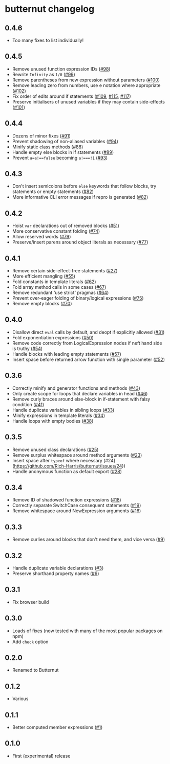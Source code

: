 # butternut changelog

## 0.4.6

* Too many fixes to list individually!

## 0.4.5

* Remove unused function expression IDs ([#98](https://github.com/Rich-Harris/butternut/pull/98))
* Rewrite `Infinity` as `1/0` ([#99](https://github.com/Rich-Harris/butternut/pull/99))
* Remove parentheses from new expression without parameters ([#100](https://github.com/Rich-Harris/butternut/pull/100))
* Remove leading zero from numbers, use e notation where appropriate ([#102](https://github.com/Rich-Harris/butternut/pull/102))
* Fix order of edits around if statements ([#109](https://github.com/Rich-Harris/butternut/issues/109), [#115](https://github.com/Rich-Harris/butternut/issues/115), [#117](https://github.com/Rich-Harris/butternut/issues/117))
* Preserve initialisers of unused variables if they may contain side-effects ([#101](https://github.com/Rich-Harris/butternut/issues/101))

## 0.4.4

* Dozens of minor fixes ([#91](https://github.com/Rich-Harris/butternut/pull/91))
* Prevent shadowing of non-aliased variables ([#94](https://github.com/Rich-Harris/butternut/issues/94))
* Minify static class methods ([#88](https://github.com/Rich-Harris/butternut/pull/88))
* Handle empty else blocks in if statements ([#89](https://github.com/Rich-Harris/butternut/issues/89))
* Prevent `a=a!==false` becoming `a!===!1` ([#93](https://github.com/Rich-Harris/butternut/pull/93))

## 0.4.3

* Don't insert semicolons before `else` keywords that follow blocks, try statements or empty statements ([#82](https://github.com/Rich-Harris/butternut/issues/82))
* More informative CLI error messages if repro is generated ([#82](https://github.com/Rich-Harris/butternut/issues/82))

## 0.4.2

* Hoist `var` declarations out of removed blocks ([#51](https://github.com/Rich-Harris/butternut/issues/51))
* More conservative constant folding ([#74](https://github.com/Rich-Harris/butternut/issues/74))
* Allow reserved words ([#79](https://github.com/Rich-Harris/butternut/issues/79))
* Preserve/insert parens around object literals as necessary ([#77](https://github.com/Rich-Harris/butternut/issues/77))

## 0.4.1

* Remove certain side-effect-free statements ([#27](https://github.com/Rich-Harris/butternut/issues/27))
* More efficient mangling ([#55](https://github.com/Rich-Harris/butternut/issues/55))
* Fold constants in template literals ([#62](https://github.com/Rich-Harris/butternut/issues/62))
* Fold array method calls in some cases ([#67](https://github.com/Rich-Harris/butternut/pull/67))
* Remove redundant 'use strict' pragmas ([#64](https://github.com/Rich-Harris/butternut/issues/64))
* Prevent over-eager folding of binary/logical expressions ([#75](https://github.com/Rich-Harris/butternut/issues/75))
* Remove empty blocks ([#70](https://github.com/Rich-Harris/butternut/issues/70))

## 0.4.0

* Disallow direct `eval` calls by default, and deopt if explicitly allowed ([#31](https://github.com/Rich-Harris/butternut/issues/31))
* Fold exponentiation expressions ([#50](https://github.com/Rich-Harris/butternut/pull/50))
* Remove code correctly from LogicalExpression nodes if neft hand side is truthy ([#54](https://github.com/Rich-Harris/butternut/issues/54))
* Handle blocks with leading empty statements ([#57](https://github.com/Rich-Harris/butternut/issues/57))
* Insert space before returned arrow function with single parameter ([#52](https://github.com/Rich-Harris/butternut/issues/52))

## 0.3.6

* Correctly minify   and generator functions and methods ([#43](https://github.com/Rich-Harris/butternut/issues/43))
* Only create scope for loops that declare variables in head ([#46](https://github.com/Rich-Harris/butternut/issues/46))
* Remove curly braces around else-block in if-statement with falsy condition ([#41](https://github.com/Rich-Harris/butternut/issues/41))
* Handle duplicate variables in sibling loops ([#33](https://github.com/Rich-Harris/butternut/issues/33))
* Minify expressions in template literals ([#34](https://github.com/Rich-Harris/butternut/issues/34))
* Handle loops with empty bodies ([#38](https://github.com/Rich-Harris/butternut/issues/38))

## 0.3.5

* Remove unused class declarations ([#25](https://github.com/Rich-Harris/butternut/pull/25))
* Remove surplus whitespace around method arguments ([#23](https://github.com/Rich-Harris/butternut/issues/23))
* Insert space after `typeof` where necessary (#24](https://github.com/Rich-Harris/butternut/issues/24))
* Handle anonymous function as default export ([#28](https://github.com/Rich-Harris/butternut/issues/28))

## 0.3.4

* Remove ID of shadowed function expressions ([#18](https://github.com/Rich-Harris/butternut/issues/18))
* Correctly separate SwitchCase consequent statements ([#19](https://github.com/Rich-Harris/butternut/issues/19))
* Remove whitespace around NewExpression arguments ([#16](https://github.com/Rich-Harris/butternut/issues/16))

## 0.3.3

* Remove curlies around blocks that don't need them, and vice versa ([#9](https://github.com/Rich-Harris/butternut/issues/9))

## 0.3.2

* Handle duplicate variable declarations ([#3](https://github.com/Rich-Harris/butternut/issues/3))
* Preserve shorthand property names ([#6](https://github.com/Rich-Harris/butternut/issues/6))

## 0.3.1

* Fix browser build

## 0.3.0

* Loads of fixes (now tested with many of the most popular packages on npm)
* Add `check` option

## 0.2.0

* Renamed to Butternut

## 0.1.2

* Various

## 0.1.1

* Better computed member expressions ([#1](https://github.com/Rich-Harris/butternut/issues/1))

## 0.1.0

* First (experimental) release
